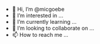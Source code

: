- 👋 Hi, I’m @micgoebe
- 👀 I’m interested in ...
- 🌱 I’m currently learning ...
- 💞️ I’m looking to collaborate on ...
- 📫 How to reach me ...

<!---
micgoebe/micgoebe is a ✨ special ✨ repository because its `README.md` (this file) appears on your GitHub profile.
You can click the Preview link to take a look at your changes.
--->
